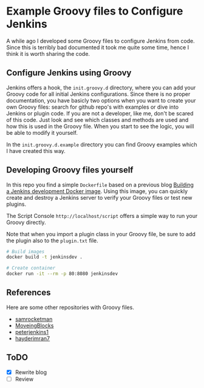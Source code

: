 # Example Groovy files to Configure Jenkins

A while ago I developed some Groovy files to configure Jenkins from code. Since this is terribly bad documented it took me quite some time, hence I think it is worth sharing the code.

## Configure Jenkins using Groovy

Jenkins offers a hook, the `init.groovy.d` directory, where you can add your Groovy code for all initial Jenkins configurations. Since there is no proper documentation, you have basicly two options when you want to create your own Groovy files: search for github repo's with examples or dive into Jenkins or plugin code.
If you are not a developer, like me, don't be scared of this code. Just look and see which classes and methods are used and how this is used in the Groovy file. When you start to see the logic, you will be able to modify it yourself.

In the `init.groovy.d.example` directory you can find Groovy examples which I have created this way.

## Developing Groovy files yourself

In this repo you find a simple `Dockerfile` based on a previous blog [Building a Jenkins development Docker image](https://github.com/cinqict/jenkinsdev). Using this image, you can quickly create and destroy a Jenkins server to verify your Groovy files or test new plugins.

The Script Console `http://localhost/script` offers a simple way to run your Groovy directly.

Note that when you import a plugin class in your Groovy file, be sure to add the plugin also to the `plugin.txt` file.

```bash
# Build images
docker build -t jenkinsdev .

# Create container
docker run -it --rm -p 80:8080 jenkinsdev
```

## References

Here are some other repositories with Groovy files.

- [samrocketman](https://github.com/samrocketman/jenkins-bootstrap-shared/tree/master/scripts)
- [MoveingBlocks](https://github.com/MovingBlocks/GroovyJenkins/tree/master/src/main/groovy)
- [peterjenkins1](https://github.com/peterjenkins1/jenkins-scripts)
- [hayderimran7](https://github.com/hayderimran7/useful-jenkins-groovy-init-scripts)

## ToDO

- [x] Rewrite blog
- [ ] Review